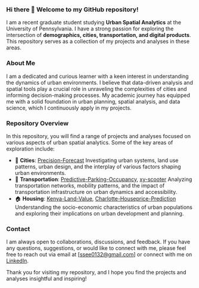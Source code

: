 ### Hi there 👋 Welcome to my GitHub repository! 

I am a recent graduate student studying **Urban Spatial Analytics** at the University of Pennsylvania. I have a strong passion for exploring the intersection of **demographics, cities, transportation, and digital products**. This repository serves as a collection of my projects and analyses in these areas.

### About Me
I am a dedicated and curious learner with a keen interest in understanding the dynamics of urban environments. I believe that data-driven analysis and spatial tools play a crucial role in unraveling the complexities of cities and informing decision-making processes. My academic journey has equipped me with a solid foundation in urban planning, spatial analysis, and data science, which I continuously apply in my projects.

### Repository Overview
In this repository, you will find a range of projects and analyses focused on various aspects of urban spatial analytics. Some of the key areas of exploration include:

- :construction: **Cities**: [Precision-Forecast](https://github.com/zhaxinge/Precision-Forecast) Investigating urban systems, land use patterns, urban design, and the interplay of various factors shaping urban environments.
- :train2: **Transportation**: [Predictive-Parking-Occupancy](https://github.com/zhaxinge/Predictive-Parking-Occupancy), [xy-scooter](https://github.com/zhaxinge/xy-scooter) Analyzing transportation networks, mobility patterns, and the impact of transportation infrastructure on urban dynamics and accessibility.
- :house: **Housing**:  [Kenya-Land-Value](https://github.com/zhaxinge/Kenya-Land-Value), [Charlotte-Houseprice-Prediction](https://github.com/zhaxinge/Charlotte-Houseprice-Prediction) Understanding the socio-economic characteristics of urban populations and exploring their implications on urban development and planning.

### Contact
I am always open to collaborations, discussions, and feedback. If you have any questions, suggestions, or would like to connect with me, please feel free to reach out via email at [ssee0132@gmail.com] or connect with me on [LinkedIn](linkedin.com/in/xinge-zhang-b26a4521a).

Thank you for visiting my repository, and I hope you find the projects and analyses insightful and inspiring!

<!--
**zhaxinge/zhaxinge** is a ✨ _special_ ✨ repository because its `README.md` (this file) appears on your GitHub profile.

Here are some ideas to get you started:

- 🔭 I’m currently working on ...
- 🌱 I’m currently learning ...
- 👯 I’m looking to collaborate on ...
- 🤔 I’m looking for help with ...
- 💬 Ask me about ...
- 📫 How to reach me: ...
- 😄 Pronouns: ...
- ⚡ Fun fact: ...
-->

